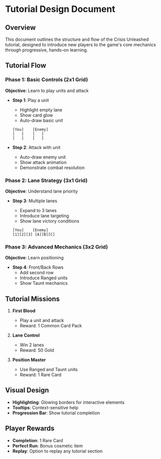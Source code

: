 # Tutorial Design Document

## Overview

This document outlines the structure and flow of the Crisis Unleashed tutorial, designed to introduce new players to the game's core mechanics through progressive, hands-on learning.

## Tutorial Flow

### Phase 1: Basic Controls (2x1 Grid)

**Objective**: Learn to play units and attack

- **Step 1**: Play a unit
  - Highlight empty lane
  - Show card glow
  - Auto-draw basic unit

  ``` text
  [You]    [Enemy]
  [   ]    [   ]
  [   ]    [   ]
  ```

- **Step 2**: Attack with unit

  - Auto-draw enemy unit
  - Show attack animation
  - Demonstrate combat resolution

### Phase 2: Lane Strategy (3x1 Grid)

**Objective**: Understand lane priority

- **Step 3**: Multiple lanes

  - Expand to 3 lanes
  - Introduce lane targeting
  - Show lane victory conditions

  ``` text
  [You]    [Enemy]
  [1][2][3] [A][B][C]
  ```

### Phase 3: Advanced Mechanics (3x2 Grid)

**Objective**: Learn positioning

- **Step 4**: Front/Back Rows
  - Add second row
  - Introduce Ranged units
  - Show Taunt mechanics

## Tutorial Missions

1. **First Blood**
   - Play a unit and attack
   - Reward: 1 Common Card Pack

2. **Lane Control**
   - Win 2 lanes
   - Reward: 50 Gold

3. **Position Master**
   - Use Ranged and Taunt units
   - Reward: 1 Rare Card

## Visual Design

- **Highlighting**: Glowing borders for interactive elements
- **Tooltips**: Context-sensitive help
- **Progression Bar**: Show tutorial completion

## Player Rewards

- **Completion**: 1 Rare Card
- **Perfect Run**: Bonus cosmetic item
- **Replay**: Option to replay any tutorial section
